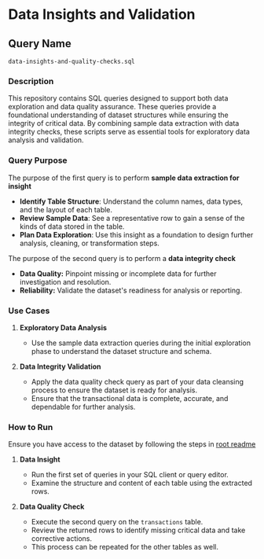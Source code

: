# Data Insights and Validation 

## Query Name
`data-insights-and-quality-checks.sql`

### Description
This repository contains SQL queries designed to support both data exploration and data quality assurance. These queries provide a foundational understanding of dataset structures while ensuring the integrity of critical data. By combining sample data extraction with data integrity checks, these scripts serve as essential tools for exploratory data analysis and validation.

### Query Purpose
The purpose of the first query is to perform **sample data extraction for insight** 
- **Identify Table Structure**: Understand the column names, data types, and the layout of each table.  
- **Review Sample Data**: See a representative row to gain a sense of the kinds of data stored in the table.  
- **Plan Data Exploration**: Use this insight as a foundation to design further analysis, cleaning, or transformation steps.  

The purpose of the second query is to perform a **data integrity check** 
- **Data Quality:** Pinpoint missing or incomplete data for further investigation and resolution.  
- **Reliability:** Validate the dataset's readiness for  analysis or reporting.    

### Use Cases  

1. **Exploratory Data Analysis**  
   - Use the sample data extraction queries during the initial exploration phase to understand the dataset structure and schema.  

2. **Data Integrity Validation**  
   - Apply the data quality check query as part of your data cleansing process to ensure the dataset is ready for analysis.  
   - Ensure that the transactional data is complete, accurate, and dependable for further analysis.


### How to Run
Ensure you have access to the dataset by following the steps in  [root readme](https://github.com/Rapphhy/SQL-Projects/blob/main/README.md) 

1. **Data Insight**  
   - Run the first set of queries in your SQL client or query editor.  
   - Examine the structure and content of each table using the extracted rows.  

2. **Data Quality Check**  
   - Execute the second query on the `transactions` table.  
   - Review the returned rows to identify missing critical data and take corrective actions.
   - This process can be repeated for the other tables as well.  



